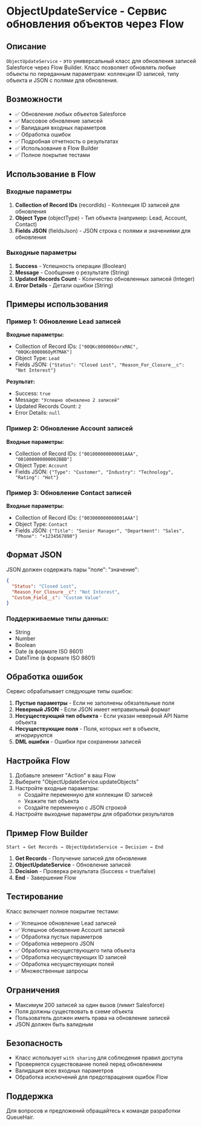 # ObjectUpdateService - Сервис обновления объектов через Flow

## Описание

`ObjectUpdateService` - это универсальный класс для обновления записей Salesforce через Flow Builder. Класс позволяет обновлять любые объекты по переданным параметрам: коллекции ID записей, типу объекта и JSON с полями для обновления.

## Возможности

- ✅ Обновление любых объектов Salesforce
- ✅ Массовое обновление записей
- ✅ Валидация входных параметров
- ✅ Обработка ошибок
- ✅ Подробная отчетность о результатах
- ✅ Использование в Flow Builder
- ✅ Полное покрытие тестами

## Использование в Flow

### Входные параметры

1. **Collection of Record IDs** (recordIds) - Коллекция ID записей для обновления
2. **Object Type** (objectType) - Тип объекта (например: Lead, Account, Contact)
3. **Fields JSON** (fieldsJson) - JSON строка с полями и значениями для обновления

### Выходные параметры

1. **Success** - Успешность операции (Boolean)
2. **Message** - Сообщение о результате (String)
3. **Updated Records Count** - Количество обновленных записей (Integer)
4. **Error Details** - Детали ошибки (String)

## Примеры использования

### Пример 1: Обновление Lead записей

**Входные параметры:**
- Collection of Record IDs: `["00QKc000006OxrxMAC", "00QKc000006OyM7MAK"]`
- Object Type: `Lead`
- Fields JSON: `{"Status": "Closed Lost", "Reason_For_Closure__c": "Not Interest"}`

**Результат:**
- Success: `true`
- Message: `"Успешно обновлено 2 записей"`
- Updated Records Count: `2`
- Error Details: `null`

### Пример 2: Обновление Account записей

**Входные параметры:**
- Collection of Record IDs: `["001000000000001AAA", "001000000000002BBB"]`
- Object Type: `Account`
- Fields JSON: `{"Type": "Customer", "Industry": "Technology", "Rating": "Hot"}`

### Пример 3: Обновление Contact записей

**Входные параметры:**
- Collection of Record IDs: `["003000000000001AAA"]`
- Object Type: `Contact`
- Fields JSON: `{"Title": "Senior Manager", "Department": "Sales", "Phone": "+1234567890"}`

## Формат JSON

JSON должен содержать пары "поле": "значение":

```json
{
  "Status": "Closed Lost",
  "Reason_For_Closure__c": "Not Interest",
  "Custom_Field__c": "Custom Value"
}
```

### Поддерживаемые типы данных:
- String
- Number
- Boolean
- Date (в формате ISO 8601)
- DateTime (в формате ISO 8601)

## Обработка ошибок

Сервис обрабатывает следующие типы ошибок:

1. **Пустые параметры** - Если не заполнены обязательные поля
2. **Неверный JSON** - Если JSON имеет неправильный формат
3. **Несуществующий тип объекта** - Если указан неверный API Name объекта
4. **Несуществующие поля** - Поля, которых нет в объекте, игнорируются
5. **DML ошибки** - Ошибки при сохранении записей

## Настройка Flow

1. Добавьте элемент "Action" в ваш Flow
2. Выберите "ObjectUpdateService.updateObjects"
3. Настройте входные параметры:
   - Создайте переменную для коллекции ID записей
   - Укажите тип объекта
   - Создайте переменную с JSON строкой
4. Настройте выходные параметры для обработки результатов

## Пример Flow Builder

```
Start → Get Records → ObjectUpdateService → Decision → End
```

1. **Get Records** - Получение записей для обновления
2. **ObjectUpdateService** - Обновление записей
3. **Decision** - Проверка результата (Success = true/false)
4. **End** - Завершение Flow

## Тестирование

Класс включает полное покрытие тестами:

- ✅ Успешное обновление Lead записей
- ✅ Успешное обновление Account записей
- ✅ Обработка пустых параметров
- ✅ Обработка неверного JSON
- ✅ Обработка несуществующего типа объекта
- ✅ Обработка несуществующих ID записей
- ✅ Обработка несуществующих полей
- ✅ Множественные запросы

## Ограничения

- Максимум 200 записей за один вызов (лимит Salesforce)
- Поля должны существовать в схеме объекта
- Пользователь должен иметь права на обновление записей
- JSON должен быть валидным

## Безопасность

- Класс использует `with sharing` для соблюдения правил доступа
- Проверяется существование полей перед обновлением
- Валидация всех входных параметров
- Обработка исключений для предотвращения ошибок Flow

## Поддержка

Для вопросов и предложений обращайтесь к команде разработки QueueHair.
